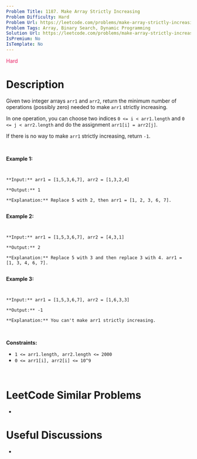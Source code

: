 ```yaml
---
Problem Title: 1187. Make Array Strictly Increasing
Problem Difficulty: Hard
Problem Url: https://leetcode.com/problems/make-array-strictly-increasing/
Problem Tags: Array, Binary Search, Dynamic Programming
Solution Url: https://leetcode.com/problems/make-array-strictly-increasing/solution/
IsPremium: No
IsTemplate: No
---
```


<span style="color: rgb(233, 30, 99);">Hard</span>

# Description

Given two integer arrays `arr1` and `arr2`, return the minimum number of operations (possibly zero) needed to make `arr1` strictly increasing.


In one operation, you can choose two indices `0 <= i < arr1.length` and `0 <= j < arr2.length` and do the assignment `arr1[i] = arr2[j]`.


If there is no way to make `arr1` strictly increasing, return `-1`.


 


**Example 1:**



```

**Input:** arr1 = [1,5,3,6,7], arr2 = [1,3,2,4]
**Output:** 1
**Explanation:** Replace 5 with 2, then arr1 = [1, 2, 3, 6, 7].

```

**Example 2:**



```

**Input:** arr1 = [1,5,3,6,7], arr2 = [4,3,1]
**Output:** 2
**Explanation:** Replace 5 with 3 and then replace 3 with 4. arr1 = [1, 3, 4, 6, 7].

```

**Example 3:**



```

**Input:** arr1 = [1,5,3,6,7], arr2 = [1,6,3,3]
**Output:** -1
**Explanation:** You can't make arr1 strictly increasing.
```

 


**Constraints:**


* `1 <= arr1.length, arr2.length <= 2000`
* `0 <= arr1[i], arr2[i] <= 10^9`


 



# LeetCode Similar Problems

- []()

# Useful Discussions

- []()
